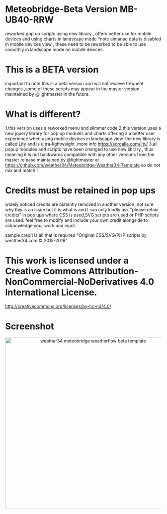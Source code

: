 # Meteobridge-Beta Version MB-UB40-RRW
reworked pop up scripts using new library , offers better use for mobile devices and using charts in landscape mode
*note almanac data is disabled in mobile devices view , these need to be reworked to be able to use smoothly in landscape
mode on mobile devices.

# This is a BETA version 
important to note this is a beta version and will not recieve frequent changes ,some of these scripts may appear
in the master version maintained by @lightmaster in the future.

# What is different? 
1.this version uses a reworked menu and slimmer code 
2.this version uses a new jquery library for pop up moduels and charts offering a 
a better user experience when using mobile devices in landscape view.
the new library is called Lity and is ultra-lightweight .more info https://sorgalla.com/lity/
3.all popup modules and scripts have been changed to use new library , thus meaning it is not
backwards compatible with any other versions from the master release maintained by @lightmaster at https://github.com/weather34/Meteobridge-Weather34-Template so do not mix and match !

# Credits must be retained in pop ups
widely noticed credits are blatantly removed in another version ,not sure why this is an issue but it is what is
and I can only kindly ask "please retain credits" in pop ups where CSS is used,SVG scripts are used or PHP scripts are used. 
feel free to modify and include your own credit alongside to acknowledge your work and input.

sample credit is all that is required  "Original CSS/SVG/PHP scripts by weather34.com © 2015-2019"

# This work is licensed under a Creative Commons Attribution-NonCommercial-NoDerivatives 4.0 International License.
http://creativecommons.org/licenses/by-nc-nd/4.0/


# Screenshot 
<p align="center">
  <img src="https://res.cloudinary.com/brian-underdown/image/upload/v1556612213/mb-rrw_si0hhk.png" width="550" title="weather34 meteobridge weatherflow beta template ">
 

